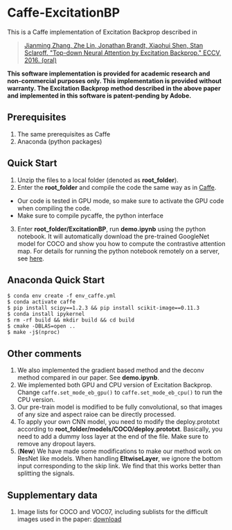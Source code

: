 # Caffe-ExcitationBP

This is a Caffe implementation of Excitation Backprop described in

> [Jianming Zhang, Zhe Lin, Jonathan Brandt, Xiaohui Shen, Stan Sclaroff. "Top-down Neural Attention by Excitation Backprop." ECCV, 2016. (oral)](http://cs-people.bu.edu/jmzhang/excitationbp.html)

__This software implementation is provided for academic research and non-commercial purposes only.  This implementation is provided without warranty.  The Excitation Backprop method described in the above paper and implemented in this software is patent-pending by Adobe.__

## Prerequisites
1. The same prerequisites as Caffe
2. Anaconda (python packages)

## Quick Start
1. Unzip the files to a local folder (denoted as **root_folder**).
2. Enter the **root_folder** and compile the code the same way as in [Caffe](http://caffe.berkeleyvision.org/installation.html).
  - Our code is tested in GPU mode, so make sure to activate the GPU code when compiling the code.
  - Make sure to compile pycaffe, the python interface
3. Enter **root_folder/ExcitationBP**, run **demo.ipynb** using the python notebook. It will automatically download the pre-trained GoogleNet model for COCO and show you how to compute the contrastive attention map. For details for running the python notebook remotely on a server, see [here](https://coderwall.com/p/ohk6cg/remote-access-to-ipython-notebooks-via-ssh).

## Anaconda Quick Start
```
$ conda env create -f env_caffe.yml
$ conda activate caffe
$ pip install scipy==1.2.3 && pip install scikit-image==0.11.3
$ conda install ipykernel
$ rm -rf build && mkdir build && cd build
$ cmake -DBLAS=open ..
$ make -j$(nproc)
```

## Other comments
1. We also implemented the gradient based method and the deconv method compared in our paper. See **demo.ipynb**.
2. We implemented both GPU and CPU version of Excitation Backprop. Change `caffe.set_mode_eb_gpu()` to `caffe.set_mode_eb_cpu()` to run the CPU version.
3. Our pre-train model is modified to be fully convolutional, so that images of any size and aspect raioe can be directly processed.
4. To apply your own CNN model, you need to modify the deploy.prototxt according to **root_folder/models/COCO/deploy.prototxt**. Basically, you need to add a dummy loss layer at the end of the file. Make sure to remove any dropout layers.
5. (__New__) We have made some modifications to make our method work on ResNet like models. When handling __EltwiseLayer__, we ignore the bottom input corresponding to the skip link. We find that this works better than splitting the signals.

## Supplementary data
1. Image lists for COCO and VOC07, including sublists for the difficult images used in the paper: [download](https://www.dropbox.com/s/xnnkyrfros2s2e4/datalist_coco%2Bvoc07.zip?dl=0)
